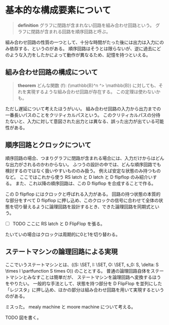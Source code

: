 # 基本的な構成要素について
> **definition**
> グラフに閉路が含まれない回路を組み合わせ回路という。
> グラフに閉路が含まれる回路を順序回路と呼ぶ。

組み合わせ回路の性質の一つとして、十分な時間がたった後には出力は入力にのみ依存する、というのがある。
順序回路はそうとは限らないが、逆に過去にどのような入力をしたかによって動作が異なるため、記憶を持つといえる。

## 組み合わせ回路の構成について

> **theorem**
> どんな関数 \(f\): \(\mathbb{B}^n ^> \mathbb{B}\) に対しても、それを実現するような組み合わせ回路が存在する。
この定理は使わないかも。

ただし遅延について考えたほうがいい。
組み合わせ回路の入力から出力までの一番長いパスのことをクリティカルパスという。
このクリティカルパスの分待たないと、入力に対して意図された出力とは異なる、誤った出力が出ている可能性がある。

## 順序回路とクロックについて
順序回路の場合、つまりグラフに閉路が含まれる場合には、入力だけからはどんな出力がされるのかわからない。
ふつうの設計の中では、どんな順序回路でも検討するのではなく扱いやすいもののみ扱う。
例えば安定な状態のみ持つものなど。
ここではこれから使う RS latch と D latch と D flipflop のみ紹介いする。
また、これ以降の順序回路は、この D flipflop を合成することで作る。

この D flipflop にはクロックと呼ばれる入力がある。
回路の持つ状態の本質的な部分をすべて D flipflop に押し込め、このクロックの信号に合わせて全体の状態を切り替えるように論理回路を設計するとき、できた論理回路を同期式という。

- [ ] TODO ここに RS latch と D FlipFlop を張る。

たいていの場合はクロックは周期的に0と1を切り替わる。

## ステートマシンの論理回路による実現
ここでいうステートマシンとは、\((S: \SET, I: \SET, O: \SET, s_0: S, \delta: S \times I \partfunction S times O)\) のこととする。
普通の論理回路自体をステートマシンとみなすことは簡単だが、
ステートマシンを論理回路へ変換するほうをやりたい。
一般的な手法として、状態を持つ部分を D FlipFlop を並列にした「レジスタ」に押し込め、ほかの部分は組み合わせ回路を用いて実現するというのがある。

ミスった。
mealy machine と moore machine について考える。

TODO 図を書く。
